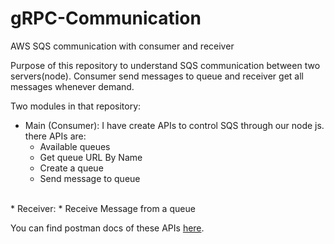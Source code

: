 # gRPC-Communication
AWS SQS communication with consumer and receiver

Purpose of this repository to understand SQS communication between two servers(node). Consumer send messages to queue and receiver get all messages whenever demand.

Two modules in that repository:
* Main (Consumer): 
I have create APIs to control SQS through our node js. there APIs are:
  * Available queues
  * Get queue URL By Name
  * Create a queue
  * Send message to queue
 <br />
* Receiver:
  * Receive Message from a queue
<br />

You can find postman docs of these APIs [here](https://github.com/uzair120/gRPC-Communication/blob/master/Queues.postman_collection.json).